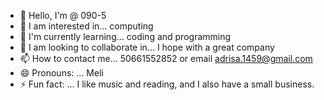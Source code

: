 - 👋 Hello, I'm @ 090-5
- 👀 I am interested in... computing
- 🌱 I'm currently learning... coding and programming
- 💞️ I am looking to collaborate in... I hope with a great company
- 📫 How to contact me... 50661552852 or email adrisa.1459@gmail.com
- 😄 Pronouns: ... Meli
- ⚡ Fun fact: ... I like music and reading, and I also have a small business.
<!---
090-5/090-5 is a ✨ special ✨ repository because its `README.md` (this file) appears on your GitHub profile.
You can click the Preview link to take a look at your changes.
--->
